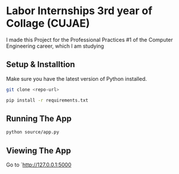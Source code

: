 # Labor Internships 3rd year of Collage (CUJAE)

I made this Project for the Professional Practices #1 of the Computer Engineering career, which I am studying

## Setup & Installtion

Make sure you have the latest version of Python installed.

```bash
git clone <repo-url>
```

```bash
pip install -r requirements.txt
```

## Running The App

```bash
python source/app.py
```

## Viewing The App

Go to `http://127.0.0.1:5000

